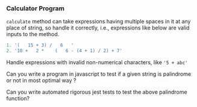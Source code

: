 ### Calculator Program

`calculate` method can take expressions having multiple spaces in it at any place of string, so handle it correctly, i.e., expressions like below are valid inputs to the method.

```js
1. '(   15 + 3) /   6   '
2. '10 +   2 *    (   6 - (4 + 1) / 2) + 7'
```

Handle expressions with invalid non-numerical characters, like `'5 + abc'`

Can you write a program in javascript to test if a given string is palindrome or not in most optimal way ?

Can you write automated rigorous jest tests to test the above palindrome function?
